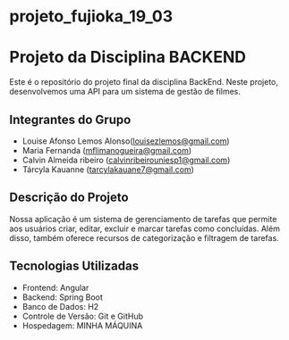 # projeto_fujioka_19_03
# Projeto da Disciplina BACKEND 

Este é o repositório do projeto final da disciplina BackEnd. Neste projeto, desenvolvemos uma API para um sistema de gestão de filmes.
## Integrantes do Grupo

- Louise Afonso Lemos Alonso(louisezlemos@gmail.com)
- Maria Fernanda (mflimanogueira@gmail.com)
- Calvin Almeida ribeiro  (calvinribeirouniesp1@gmail.com)
- Tárcyla Kauanne (tarcylakauane7@gmail.com)

## Descrição do Projeto

Nossa aplicação é um sistema de gerenciamento de tarefas que permite aos usuários criar, editar, excluir e marcar tarefas como concluídas. Além disso, também oferece recursos de categorização e filtragem de tarefas.

## Tecnologias Utilizadas

- Frontend: Angular
- Backend: Spring Boot
- Banco de Dados: H2
- Controle de Versão: Git e GitHub
- Hospedagem: MINHA MÁQUINA
